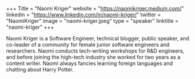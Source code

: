 +++
Title = "Naomi Kriger"
website = "https://naomikriger.medium.com/"
linkedin = "https://www.linkedin.com/in/naomi-kriger/"
twitter = "NaomiKriger"
image = "naomi-kriger.jpeg"
type = "speaker"
linktitle = "naomi-kriger"
+++


Naomi Kriger is a Software Engineer, technical blogger, public speaker, and co-leader of a community for female junior software engineers and researchers. Naomi conducts tech-writing workshops for R&D engineers, and before joining the high-tech industry she worked for two years as a content writer. Naomi always fancies learning foreign languages and chatting about Harry Potter.